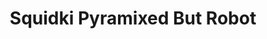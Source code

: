 ---
slug: squidki-pyramixed-but-robot
title: Squidki Pyramixed But Robot
description: "Squidki Pyramixed But Robot is an exciting online game. Play for free directly in your browser!"
icon: /images/new_mods/Sprunki Pyramixed But Robot.png
url: https://wowtbc.net/sprunkin/pyramix-but-robot/index.html
previewImage: /images/new_mods/Sprunki Pyramixed But Robot.png
type: new mods

# SEO配置
seo:
  title: "Squidki Pyramixed But Robot - Play Free Online Game | Fun Browser Games"
  description: "Squidki Pyramixed But Robot - Play this fun online game for free in your browser. No download required!"
  ogImage: "/images/new_mods/Sprunki Pyramixed But Robot.png"
  keywords: "squidki-pyramixed-but-robot, online game, browser game, free game, new mods game, play online"

videoUrls:
  - https://www.youtube.com/embed/example1
  - https://www.youtube.com/embed/example2

whyPlay:
  title: "Why Play Squidki Pyramixed But Robot?"
  items:
    - "Immersive Gameplay: Squidki Pyramixed But Robot offers an engaging and immersive gaming experience that will keep you entertained for hours"
    - "Challenging Levels: Test your skills with increasingly difficult challenges and obstacles"
    - "Beautiful Graphics: Enjoy stunning visuals and smooth animations that bring the game world to life"
    - "Regular Updates: New content and features are added regularly to keep the game fresh and exciting"
    - "Free to Play: Experience all the fun without spending a penny"
    - "Community Features: Connect with other players, share strategies, and compete for high scores"
    - "Cross-Platform: Play on any device with a web browser, no downloads required"

features:
  title: "Key Features of Squidki Pyramixed But Robot"
  image: "/images/new_mods/Sprunki Pyramixed But Robot.png"
  items:
    - "Intuitive Controls: Easy to learn controls make Squidki Pyramixed But Robot accessible for players of all skill levels"
    - "Multiple Game Modes: Enjoy various gameplay options that provide different challenges and experiences"
    - "Character Customization: Personalize your gaming experience with unique characters and items"
    - "Achievement System: Complete special tasks to earn rewards and recognition"
    - "Leaderboards: Compete with players worldwide and see who can achieve the highest scores"

characteristics:
  title: "Game Characteristics"
  image: "/images/new_mods/Sprunki Pyramixed But Robot.png"
  items:
    - "Genre: New mods game with elements of strategy and skill"
    - "Difficulty: Suitable for both casual gamers and those seeking a challenge"
    - "Play Time: Quick sessions or extended gameplay, depending on your preference"
    - "Art Style: Vibrant and engaging visuals that enhance the gaming experience"
    - "Sound Design: Immersive audio that complements the gameplay perfectly"

info: "Squidki Pyramixed But Robot is an exciting online game that offers players a unique and engaging gaming experience. With its intuitive controls, stunning visuals, and challenging gameplay, Squidki Pyramixed But Robot provides hours of entertainment for players of all ages and skill levels. Whether you're looking for a quick gaming session during a break or an extended play session, Squidki Pyramixed But Robot delivers an immersive experience that will keep you coming back for more. The game features multiple levels of increasing difficulty, ensuring that players are constantly challenged as they progress. With regular updates adding new content and features, Squidki Pyramixed But Robot remains fresh and exciting, providing endless entertainment options for its growing community of players."

howToPlayIntro: "Welcome to Squidki Pyramixed But Robot! This guide will walk you through the basics and help you master the game. Whether you're a beginner or looking to improve your skills, these tips and instructions will enhance your gaming experience."

howToPlaySteps:
  - title: "Getting Started"
    description: "Begin your Squidki Pyramixed But Robot adventure by familiarizing yourself with the controls. Use your keyboard or mouse to navigate through the game interface. The tutorial will guide you through the basic mechanics and help you understand the objectives."
  - title: "Understanding the Objectives"
    description: "In Squidki Pyramixed But Robot, your main goal is to progress through levels by completing specific objectives. Each level presents unique challenges that require different strategies and approaches."
  - title: "Mastering the Controls"
    description: "Practice using the controls to improve your precision and reaction time. Squidki Pyramixed But Robot requires quick reflexes and strategic thinking to overcome obstacles and defeat opponents."
  - title: "Utilizing Power-ups"
    description: "Collect power-ups throughout the game to enhance your abilities and overcome difficult challenges. Each power-up offers unique advantages that can be crucial for success."
  - title: "Developing Strategies"
    description: "As you progress in Squidki Pyramixed But Robot, develop effective strategies for different scenarios. Analyze patterns, anticipate challenges, and adapt your approach to maximize your performance."

faq:
  title: "Frequently Asked Questions about Squidki Pyramixed But Robot"
  items:
    - question: "Is Squidki Pyramixed But Robot free to play?"
      answer: "Yes, Squidki Pyramixed But Robot is completely free to play directly in your web browser. No downloads or purchases are required to enjoy the full game experience."
    - question: "Can I play Squidki Pyramixed But Robot on mobile devices?"
      answer: "Yes, Squidki Pyramixed But Robot is optimized for both desktop and mobile play. You can enjoy the game on any device with a web browser and internet connection."
    - question: "Are there any in-game purchases?"
      answer: "While Squidki Pyramixed But Robot is free to play, there may be optional in-game purchases available for cosmetic items or additional features that don't affect core gameplay."
    - question: "How often is Squidki Pyramixed But Robot updated?"
      answer: "The developers regularly update Squidki Pyramixed But Robot with new content, features, and improvements based on player feedback and game performance."
    - question: "Can I play Squidki Pyramixed But Robot offline?"
      answer: "Currently, Squidki Pyramixed But Robot requires an internet connection to play as it's a browser-based online game."
    - question: "Is Squidki Pyramixed But Robot suitable for children?"
      answer: "Yes, Squidki Pyramixed But Robot is designed to be family-friendly and suitable for players of all ages."
    - question: "How do I report bugs or issues?"
      answer: "If you encounter any problems while playing Squidki Pyramixed But Robot, you can report them through the game's support page or contact the developers directly through their website."
    - question: "Still Have Questions?"
      answer: "If you have additional questions about Squidki Pyramixed But Robot that aren't covered in this FAQ, please visit our support center or contact our customer service team for assistance."
---